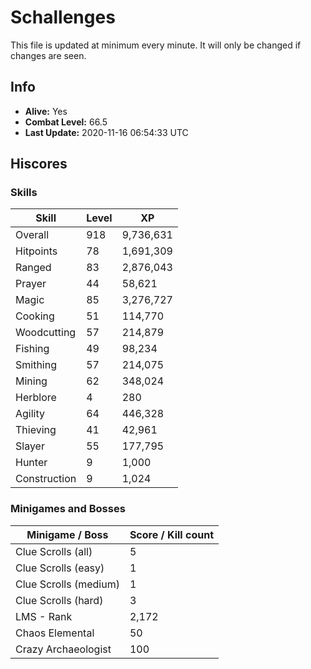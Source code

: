 # Schallenges

This file is updated at minimum every minute. It will only be changed if changes are seen.

## Info

 - **Alive:** Yes
 - **Combat Level:** 66.5
 - **Last Update:** 2020-11-16 06:54:33 UTC

## Hiscores

### Skills

| Skill | Level | XP |
|--|--|--|
| Overall | 918 | 9,736,631 |
| Hitpoints | 78 | 1,691,309 |
| Ranged | 83 | 2,876,043 |
| Prayer | 44 | 58,621 |
| Magic | 85 | 3,276,727 |
| Cooking | 51 | 114,770 |
| Woodcutting | 57 | 214,879 |
| Fishing | 49 | 98,234 |
| Smithing | 57 | 214,075 |
| Mining | 62 | 348,024 |
| Herblore | 4 | 280 |
| Agility | 64 | 446,328 |
| Thieving | 41 | 42,961 |
| Slayer | 55 | 177,795 |
| Hunter | 9 | 1,000 |
| Construction | 9 | 1,024 |

### Minigames and Bosses

| Minigame / Boss | Score / Kill count |
|--|--|
| Clue Scrolls (all) | 5 |
| Clue Scrolls (easy) | 1 |
| Clue Scrolls (medium) | 1 |
| Clue Scrolls (hard) | 3 |
| LMS - Rank | 2,172 |
| Chaos Elemental | 50 |
| Crazy Archaeologist | 100 |
